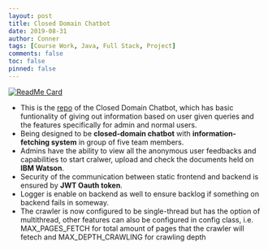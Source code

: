 ```yaml
---
layout: post
title: Closed Domain Chatbot
date: 2019-08-31
author: Conner
tags: [Course Work, Java, Full Stack, Project]
comments: false
toc: false
pinned: false
---
```


[![ReadMe Card](https://github-readme-stats.vercel.app/api/pin/?username=Connerrrrr&repo=Closed-Domain-Chatbot)](https://github.com/Connerrrrr/Closed-Domain-Chatbot)

* This is the [repo](https://github.com/Connerrrrr/Closed-Domain-Chatbot) of the Closed Domain Chatbot, which has basic funtionality of giving out information based on user given queries and the features specifically for admin and normal users.
* Being designed to be __closed-domain chatbot__ with __information-fetching system__ in group of five team members.
* Admins have the ability to view all the anonymous user feedbacks and capabilities to start cralwer, upload and check the documents held on __IBM Watson__.
* Security of the communication between static frontend and backend is ensured by __JWT Oauth token__.
* Logger is enable on backend as well to ensure backlog if something on backend fails in someway.
* The crawler is now configured to be single-thread but has the option of multithread, other features can also be configured in config class, i.e. MAX_PAGES_FETCH for total amount of pages that the crawler will fetech and MAX_DEPTH_CRAWLING for crawling depth
